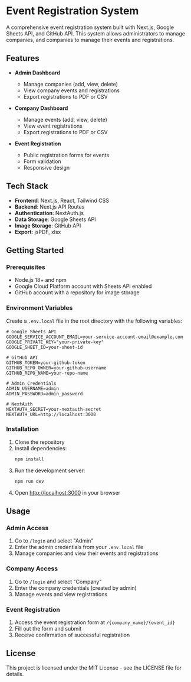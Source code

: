 # Event Registration System

A comprehensive event registration system built with Next.js, Google Sheets API, and GitHub API. This system allows administrators to manage companies, and companies to manage their events and registrations.

## Features

- **Admin Dashboard**
  - Manage companies (add, view, delete)
  - View company events and registrations
  - Export registrations to PDF or CSV

- **Company Dashboard**
  - Manage events (add, view, delete)
  - View event registrations
  - Export registrations to PDF or CSV

- **Event Registration**
  - Public registration forms for events
  - Form validation
  - Responsive design

## Tech Stack

- **Frontend**: Next.js, React, Tailwind CSS
- **Backend**: Next.js API Routes
- **Authentication**: NextAuth.js
- **Data Storage**: Google Sheets API
- **Image Storage**: GitHub API
- **Export**: jsPDF, xlsx

## Getting Started

### Prerequisites

- Node.js 18+ and npm
- Google Cloud Platform account with Sheets API enabled
- GitHub account with a repository for image storage

### Environment Variables

Create a `.env.local` file in the root directory with the following variables:

```
# Google Sheets API
GOOGLE_SERVICE_ACCOUNT_EMAIL=your-service-account-email@example.com
GOOGLE_PRIVATE_KEY="your-private-key"
GOOGLE_SHEET_ID=your-sheet-id

# GitHub API
GITHUB_TOKEN=your-github-token
GITHUB_REPO_OWNER=your-github-username
GITHUB_REPO_NAME=your-repo-name

# Admin Credentials
ADMIN_USERNAME=admin
ADMIN_PASSWORD=admin_password

# NextAuth
NEXTAUTH_SECRET=your-nextauth-secret
NEXTAUTH_URL=http://localhost:3000
```

### Installation

1. Clone the repository
2. Install dependencies:
   ```bash
   npm install
   ```
3. Run the development server:
   ```bash
   npm run dev
   ```
4. Open [http://localhost:3000](http://localhost:3000) in your browser

## Usage

### Admin Access

1. Go to `/login` and select "Admin"
2. Enter the admin credentials from your `.env.local` file
3. Manage companies and view their events and registrations

### Company Access

1. Go to `/login` and select "Company"
2. Enter the company credentials (created by admin)
3. Manage events and view registrations

### Event Registration

1. Access the event registration form at `/{company_name}/{event_id}`
2. Fill out the form and submit
3. Receive confirmation of successful registration

## License

This project is licensed under the MIT License - see the LICENSE file for details.
